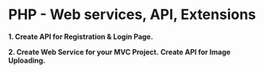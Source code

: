 # PHP - Web services, API, Extensions

<b> 1. Create API for Registration & Login Page.</b>

<b> 2. Create Web Service for your MVC Project.</b> <b>Create API for Image Uploading.</b>
